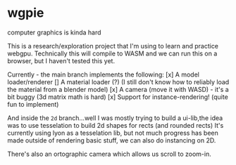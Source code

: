 # wgpie
computer graphics is kinda hard

This is a research/exploration project that I'm using to learn and practice webgpu.
Technically this will compile to WASM and we can run this on a browser, but I haven't tested this yet.

Currently - the main branch implements the following:
[x] A model loader/renderer
  [] A material loader (?) (I still don't know how to reliably load the material from a blender model)
[x] A camera (move it with WASD) - it's a bit buggy (3d matrix math is hard)
[x] Support for instance-rendering! (quite fun to implement)

And inside the `2d` branch...well
I was mostly trying to build a ui-lib,the idea was to use tesselation to build 2d shapes for rects (and rounded rects)
It's currently using lyon as a tesselation lib, but not much progress has been made outside of rendering basic stuff, we can also do instancing on 2D.

There's also an ortographic camera which allows us scroll to zoom-in.
